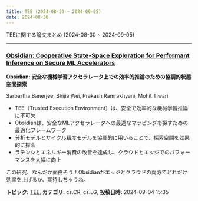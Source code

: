 ```yaml
---
title: TEE (2024-08-30 ~ 2024-09-05)
date: 2024-08-30
---
```


TEEに関する論文まとめ (2024-08-30 ~ 2024-09-05)


- - -

### [Obsidian: Cooperative State-Space Exploration for Performant Inference on Secure ML Accelerators](http://arxiv.org/abs/2409.02817)

**Obsidian: 安全な機械学習アクセラレータ上での効率的推論のための協調的状態空間探索**

Sarbartha Banerjee, Shijia Wei, Prakash Ramrakhyani, Mohit Tiwari

- TEE（Trusted Execution Environment）は、安全で効率的な機械学習推論に不可欠
- Obsidianは、安全なMLアクセラレータへの最適なマッピングを探すための最適化フレームワーク
- 分析モデルとサイクル精度モデルを協調的に用いることで、探索空間を効果的に探索
- ラテンシとエネルギー消費の改善を達成し、クラウドとエッジでのパフォーマンスを大幅に向上

この研究、なんだか面白そう！Obsidianがエッジとクラウドの両方でどれだけ効率を上げるか、期待しちゃうね。



**トピック:** [TEE](../../tee), **カテゴリ:** cs.CR, cs.LG, **投稿日時:** 2024-09-04 15:35
